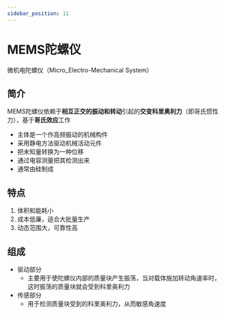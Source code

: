 ```yaml
---
sidebar_position: 11
---
```


# MEMS陀螺仪

微机电陀螺仪（Micro_Electro-Mechanical System）

## 简介

MEMS陀螺仪依赖于**相互正交的振动和转动**引起的**交变科里奥利力**（即哥氏惯性力），基于**哥氏效应**工作

- 主体是一个作高频振动的机械构件
- 采用静电方法驱动机械活动元件
- 把未知量转换为一种位移
- 通过电容测量把其检测出来
- 通常由硅制成

## 特点

1. 体积和能耗小
2. 成本低廉，适合大批量生产
3. 动态范围大，可靠性高

## 组成

- 驱动部分
  - 主要用于使陀螺仪内部的质量块产生振荡，当对载体施加转动角速率时，这时振荡的质量块就会受到科里奥利力
- 传感部分
  - 用于检测质量块受到的科里奥利力，从而敏感角速度
